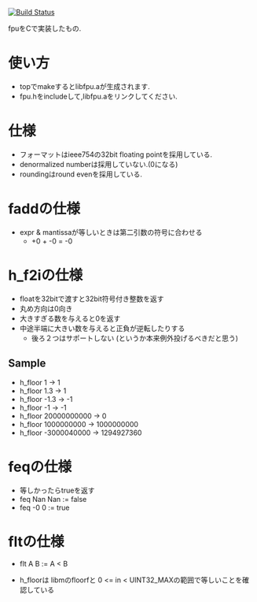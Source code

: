 [![Build Status](https://secure.travis-ci.org/MasWag/fpu_in_c.png?branch=master)](https://travis-ci.org/MasWag/fpu_in_c)

fpuをCで実装したもの.

使い方
======
* topでmakeするとlibfpu.aが生成されます.
* fpu.hをincludeして,libfpu.aをリンクしてください.

仕様
====
* フォーマットはieee754の32bit floating pointを採用している.
* denormalized numberは採用していない.(0になる)
* roundingはround evenを採用している.

faddの仕様
==========
* expr & mantissaが等しいときは第二引数の符号に合わせる
    * +0 + -0 = -0


h_f2iの仕様
=============

* floatを32bitで渡すと32bit符号付き整数を返す
* 丸め方向は0向き
* 大きすぎる数を与えると0を返す
* 中途半端に大きい数を与えると正負が逆転したりする
    * 後ろ２つはサポートしない (というか本来例外投げるべきだと思う)

Sample
------
* h_floor 1 -> 1
* h_floor 1.3 -> 1
* h_floor -1.3 -> -1
* h_floor -1 -> -1
* h_floor 20000000000 -> 0
* h_floor 1000000000 -> 1000000000
* h_floor -3000040000 -> 1294927360

feqの仕様
=========
* 等しかったらtrueを返す
* feq Nan Nan := false
* feq -0 0 := true

fltの仕様
=========
* flt A B := A < B


* h_floorは libmのfloorfと 0 <= in < UINT32\_MAXの範囲で等しいことを確認している
